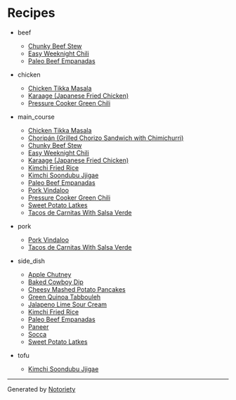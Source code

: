 # Recipes

* beef
  * [Chunky Beef Stew](recipes/chunky-beef-stew.md)
  * [Easy Weeknight Chili](recipes/easy-weeknight-chili.md)
  * [Paleo Beef Empanadas](recipes/paleo-beef-empanadas.md)

* chicken
  * [Chicken Tikka Masala](recipes/chicken-tikka-masala.md)
  * [Karaage (Japanese Fried Chicken)](recipes/karage-japanese-fried-chicken.md)
  * [Pressure Cooker Green Chili](recipes/pressure-cooker-green-chili.md)

* main_course
  * [Chicken Tikka Masala](recipes/chicken-tikka-masala.md)
  * [Choripán (Grilled Chorizo Sandwich with Chimichurri)](recipes/choripan-grilled-chorizo-sandwiches.md)
  * [Chunky Beef Stew](recipes/chunky-beef-stew.md)
  * [Easy Weeknight Chili](recipes/easy-weeknight-chili.md)
  * [Karaage (Japanese Fried Chicken)](recipes/karage-japanese-fried-chicken.md)
  * [Kimchi Fried Rice](recipes/kimchi-fried-rice.md)
  * [Kimchi Soondubu Jjigae](recipes/kimchi-soondubu-jigae.md)
  * [Paleo Beef Empanadas](recipes/paleo-beef-empanadas.md)
  * [Pork Vindaloo](recipes/pork-vindaloo.md)
  * [Pressure Cooker Green Chili](recipes/pressure-cooker-green-chili.md)
  * [Sweet Potato Latkes](recipes/sweet-potato-latkes.md)
  * [Tacos de Carnitas With Salsa Verde](recipes/tacos-de-carnitas.md)

* pork
  * [Pork Vindaloo](recipes/pork-vindaloo.md)
  * [Tacos de Carnitas With Salsa Verde](recipes/tacos-de-carnitas.md)

* side_dish
  * [Apple Chutney](recipes/apple-chutney.md)
  * [Baked Cowboy Dip](recipes/baked-cowboy-dip.md)
  * [Cheesy Mashed Potato Pancakes](recipes/cheesy-mashed-potato-pancakes.md)
  * [Green Quinoa Tabbouleh](recipes/green-quinoa-tabbouleh.md)
  * [Jalapeno Lime Sour Cream](recipes/jalapeno-lime-sour-cream.md)
  * [Kimchi Fried Rice](recipes/kimchi-fried-rice.md)
  * [Paleo Beef Empanadas](recipes/paleo-beef-empanadas.md)
  * [Paneer](recipes/paneer.md)
  * [Socca](recipes/socca.md)
  * [Sweet Potato Latkes](recipes/sweet-potato-latkes.md)

* tofu
  * [Kimchi Soondubu Jjigae](recipes/kimchi-soondubu-jigae.md)

---

Generated by [Notoriety](https://github.com/aoswalt/notoriety)

